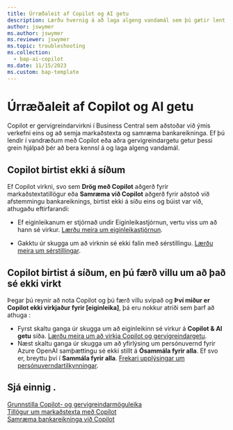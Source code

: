 ```yaml
---
title: Úrræðaleit af Copilot og AI getu
description: Lærðu hvernig á að laga algeng vandamál sem þú gætir lent í þegar þú vinnur með Copilot og gervigreindargetu í Business Central.
author: jswymer
ms.author: jswymer
ms.reviewer: jswymer
ms.topic: troubleshooting
ms.collection:
  - bap-ai-copilot
ms.date: 11/15/2023
ms.custom: bap-template
---
```

# <a name="troubleshoot-copilot-and-ai-capabilities"></a>Úrræðaleit af Copilot og AI getu

Copilot er gervigreindarvirkni í Business Central sem aðstoðar við ýmis verkefni eins og að semja markaðstexta og samræma bankareikninga. Ef þú lendir í vandræðum með Copilot eða aðra gervigreindargetu getur þessi grein hjálpað þér að bera kennsl á og laga algeng vandamál.

## <a name="copilot-doesnt-appear-on-pages"></a>Copilot birtist ekki á síðum

Ef Copilot virkni, svo sem **Drög með Copilot** aðgerð fyrir markaðstextatillögur eða **Samræma við Copilot** aðgerð fyrir aðstoð við afstemmingu bankareiknings, birtist ekki á síðu eins og búist var við, athugaðu eftirfarandi:

- Ef eiginleikanum er stjórnað undir Eiginleikastjórnun, vertu viss um að hann sé virkur. [Lærðu meira um eiginleikastjórnun](admin-feature-management.md).

- Gakktu úr skugga um að virknin sé ekki falin með sérstillingu. [Lærðu meira um sérstillingar](ui-personalization-user.md).

## <a name="copilot-appears-on-pages-but-you-get-an-error-that-its-not-activated"></a>Copilot birtist á síðum, en þú færð villu um að það sé ekki virkt

Þegar þú reynir að nota Copilot og þú færð villu svipað og **Því miður er Copilot ekki virkjaður fyrir \[eiginleika\]**, þá eru nokkur atriði sem þarf að athuga :

- Fyrst skaltu ganga úr skugga um að eiginleikinn sé virkur á **Copilot & AI getu** síða. [Lærðu meira um að virkja Copilot og gervigreindargetu](enable-ai.md#activate-features). 
- Næst skaltu ganga úr skugga um að yfirlýsing um persónuvernd fyrir Azure OpenAI samþættingu sé ekki stillt á **Ósammála fyrir alla**. Ef svo er, breyttu því í **Sammála fyrir alla**. [Frekari upplýsingar um persónuverndartilkynningar](privacy-notices-status.md).

## <a name="see-also"></a>Sjá einnig .

[Grunnstilla Copilot- og gervigreindarmöguleika](enable-ai.md)  
[Tillögur um markaðstexta með Copilot](ai-overview.md)  
[Samræma bankareikninga við Copilot](bank-reconciliation-with-copilot.md)  
